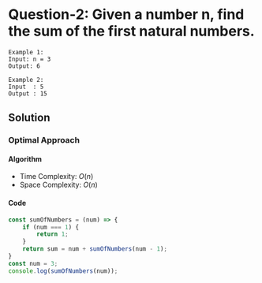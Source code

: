 # Question-2: Given a number n, find the sum of the first natural numbers.


```
Example 1:
Input: n = 3 
Output: 6

Example 2:
Input  : 5 
Output : 15
```


## Solution


### Optimal Approach


#### Algorithm


- Time Complexity: $O(n)$
- Space Complexity: $O(n)$


#### Code


```javascript
const sumOfNumbers = (num) => {
    if (num === 1) {
        return 1;
    }
    return sum = num + sumOfNumbers(num - 1);
}
const num = 3;
console.log(sumOfNumbers(num));
```